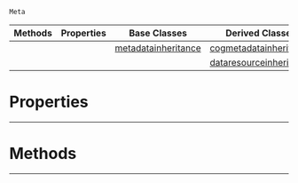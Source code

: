  `Meta`

|Methods|Properties|Base Classes|Derived Classes|
|---|---|---|---|
| | |[metadatainheritance](https://plasmaengine.github.io/PlasmaDocs/Plasma1/C++/code_reference/class_reference/metadatainheritance.md)|[cogmetadatainheritance](https://plasmaengine.github.io/PlasmaDocs/Plasma1/C++/code_reference/class_reference/cogmetadatainheritance.md)|
| | | |[dataresourceinheritance](https://plasmaengine.github.io/PlasmaDocs/Plasma1/C++/code_reference/class_reference/dataresourceinheritance.md)|


 #  Properties


---  
 #  Methods


---  
 

 